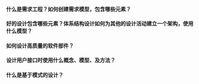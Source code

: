 
#### 什么是需求工程？如何创建需求模型，包含哪些元素？

#### 好的设计包含哪些元素？体系结构设计如何为其他的设计活动建立一个架构，使用什么模型？

#### 如何设计高质量的软件部件？

#### 设计用户接口时使用什么概念、模型、及方法？

#### 什么是基于模式的设计？
